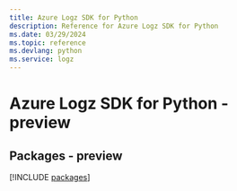 ```yaml
---
title: Azure Logz SDK for Python
description: Reference for Azure Logz SDK for Python
ms.date: 03/29/2024
ms.topic: reference
ms.devlang: python
ms.service: logz
---
```

# Azure Logz SDK for Python - preview
## Packages - preview
[!INCLUDE [packages](logz-index.md)]